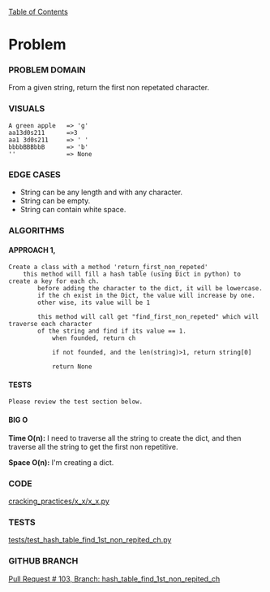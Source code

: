 [Table of Contents](../../README.md)

# Problem

<!-- [Whiteboard approach](x_x) -->

### PROBLEM DOMAIN
From a given string, return the first non repetated character.

### VISUALS

```
A green apple   => 'g'
aa13d0s211      =>3
aa1 3d0s211     => ' '
bbbbBBBbbB      => 'b'
''              => None
```

### EDGE CASES

- String can be any length and with any character.
- String can be empty.
- String can contain white space.

### ALGORITHMS

#### APPROACH 1,

```
Create a class with a method 'return_first_non_repeted'
    this method will fill a hash table (using Dict in python) to create a key for each ch.
        before adding the character to the dict, it will be lowercase.
        if the ch exist in the Dict, the value will increase by one.
        other wise, its value will be 1

        this method will call get "find_first_non_repeted" which will traverse each character
        of the string and find if its value == 1.
            when founded, return ch

            if not founded, and the len(string)>1, return string[0]

            return None

```

#### TESTS

```
Please review the test section below.
```

#### BIG O

**Time O(n):** I need to traverse all the string to create the dict, and then traverse all the string to get the first non repetitive.

**Space O(n):** I'm creating a dict.

### CODE

[cracking_practices/x_x/x_x.py](x_x.py)

### TESTS

[tests/test_hash_table_find_1st_non_repited_ch.py](../../tests/test_hash_table_find_1st_non_repited_ch.py)

### GITHUB BRANCH

[Pull Request # 103, Branch: hash_table_find_1st_non_repited_ch](https://github.com/ilealm/cracking-practices/pull/103)
